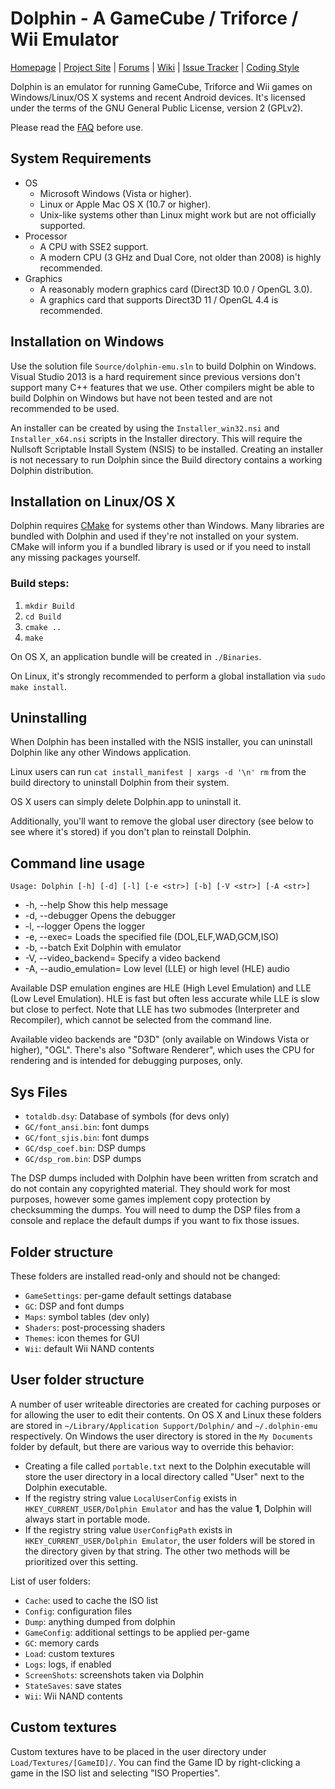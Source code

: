 # Dolphin - A GameCube / Triforce / Wii Emulator

[Homepage](https://dolphin-emu.org/) | [Project Site](https://github.com/dolphin-emu/dolphin) | [Forums](https://forums.dolphin-emu.org/) | [Wiki](https://wiki.dolphin-emu.org/) | [Issue Tracker](https://code.google.com/p/dolphin-emu/issues/list) | [Coding Style](https://github.com/dolphin-emu/dolphin/blob/master/Contributing.md)

Dolphin is an emulator for running GameCube, Triforce and Wii games on
Windows/Linux/OS X systems and recent Android devices. It's licensed under
the terms of the GNU General Public License, version 2 (GPLv2).

Please read the [FAQ](http://dolphin-emu.org/docs/faq/) before use.

## System Requirements
* OS
    * Microsoft Windows (Vista or higher).
    * Linux or Apple Mac OS X (10.7 or higher).
    * Unix-like systems other than Linux might work but are not officially supported.
* Processor
    * A CPU with SSE2 support.
    * A modern CPU (3 GHz and Dual Core, not older than 2008) is highly recommended.
* Graphics
    * A reasonably modern graphics card (Direct3D 10.0 / OpenGL 3.0).
    * A graphics card that supports Direct3D 11 / OpenGL 4.4 is recommended.

## Installation on Windows
Use the solution file `Source/dolphin-emu.sln` to build Dolphin on Windows.
Visual Studio 2013 is a hard requirement since previous versions don't support
many C++ features that we use. Other compilers might be able to build Dolphin
on Windows but have not been tested and are not recommended to be used.

An installer can be created by using the `Installer_win32.nsi` and
`Installer_x64.nsi` scripts in the Installer directory. This will require the
Nullsoft Scriptable Install System (NSIS) to be installed. Creating an
installer is not necessary to run Dolphin since the Build directory contains
a working Dolphin distribution.

## Installation on Linux/OS X
Dolphin requires [CMake](http://www.cmake.org/) for systems other than Windows. Many libraries are
bundled with Dolphin and used if they're not installed on your system. CMake
will inform you if a bundled library is used or if you need to install any
missing packages yourself.

### Build steps:
1. `mkdir Build`
2. `cd Build`
3. `cmake ..`
4. `make`

On OS X, an application bundle will be created in `./Binaries`.

On Linux, it's strongly recommended to perform a global installation via `sudo make install`.

## Uninstalling
When Dolphin has been installed with the NSIS installer, you can uninstall
Dolphin like any other Windows application.

Linux users can run `cat install_manifest | xargs -d '\n' rm` from the build directory
to uninstall Dolphin from their system.

OS X users can simply delete Dolphin.app to uninstall it.

Additionally, you'll want to remove the global user directory (see below to
see where it's stored) if you don't plan to reinstall Dolphin.

## Command line usage
`Usage: Dolphin [-h] [-d] [-l] [-e <str>] [-b] [-V <str>] [-A <str>]`  

* -h, --help Show this help message  
* -d, --debugger Opens the debugger  
* -l, --logger Opens the logger  
* -e, --exec=<str> Loads the specified file (DOL,ELF,WAD,GCM,ISO)  
* -b, --batch Exit Dolphin with emulator  
* -V, --video_backend=<str> Specify a video backend  
* -A, --audio_emulation=<str> Low level (LLE) or high level (HLE) audio  

Available DSP emulation engines are HLE (High Level Emulation) and
LLE (Low Level Emulation). HLE is fast but often less accurate while LLE is
slow but close to perfect. Note that LLE has two submodes (Interpreter and
Recompiler), which cannot be selected from the command line.

Available video backends are "D3D" (only available on Windows Vista or higher),
"OGL". There's also "Software Renderer", which uses the CPU for rendering and
is intended for debugging purposes, only.

## Sys Files
* `totaldb.dsy`: Database of symbols (for devs only)
* `GC/font_ansi.bin`: font dumps
* `GC/font_sjis.bin`: font dumps
* `GC/dsp_coef.bin`: DSP dumps
* `GC/dsp_rom.bin`: DSP dumps

The DSP dumps included with Dolphin have been written from scratch and do not
contain any copyrighted material. They should work for most purposes, however
some games implement copy protection by checksumming the dumps. You will need
to dump the DSP files from a console and replace the default dumps if you want
to fix those issues.

## Folder structure
These folders are installed read-only and should not be changed:

* `GameSettings`: per-game default settings database
* `GC`: DSP and font dumps
* `Maps`: symbol tables (dev only)
* `Shaders`: post-processing shaders
* `Themes`: icon themes for GUI
* `Wii`: default Wii NAND contents

## User folder structure
A number of user writeable directories are created for caching purposes or for
allowing the user to edit their contents. On OS X and Linux these folders are
stored in `~/Library/Application Support/Dolphin/` and `~/.dolphin-emu`
respectively. On Windows the user directory is stored in the `My Documents`
folder by default, but there are various way to override this behavior:

* Creating a file called `portable.txt` next to the Dolphin executable will
  store the user directory in a local directory called "User" next to the
  Dolphin executable.
* If the registry string value `LocalUserConfig` exists in
  `HKEY_CURRENT_USER/Dolphin Emulator` and has the value **1**, Dolphin will
  always start in portable mode.
* If the registry string value `UserConfigPath` exists in
  `HKEY_CURRENT_USER/Dolphin Emulator`, the user folders will be stored in the
  directory given by that string. The other two methods will be prioritized
  over this setting.


List of user folders:

* `Cache`: used to cache the ISO list
* `Config`: configuration files
* `Dump`: anything dumped from dolphin
* `GameConfig`: additional settings to be applied per-game
* `GC`: memory cards
* `Load`: custom textures
* `Logs`: logs, if enabled
* `ScreenShots`: screenshots taken via Dolphin
* `StateSaves`: save states
* `Wii`: Wii NAND contents

## Custom textures
Custom textures have to be placed in the user directory under
`Load/Textures/[GameID]/`. You can find the Game ID by right-clicking a game
in the ISO list and selecting "ISO Properties".
